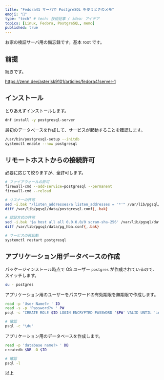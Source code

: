 ```yaml
---
title: "Fedora41 サーバで PostgreSQL を使うときのメモ"
emoji: "🐘"
type: "tech" # tech: 技術記事 / idea: アイデア
topics: [Linux, Fedora, PostgreSQL, memo]
published: true
---
```


お家の検証サーバ用の備忘録です。基本 root です。

## 前提

続きです。

<https://zenn.dev/asterisk9101/articles/fedora41server-1>

## インストール

とりあえずインストールします。

```bash
dnf install -y postgresql-server
```

最初のデータベースを作成して、サービスが起動することを確認します。

```bash
/usr/bin/postgresql-setup --initdb
systemctl enable --now postgresql
```

## リモートホストからの接続許可

必要に応じて絞りますが、全許可します。

```bash
# ファイアウォールの許可
firewall-cmd --add-service=postgresql --permanent
firewall-cmd --reload

# リスナーの許可
sed -i.bak "/listen_addresses/a listen_addresses = '*'" /var/lib/pgsql/data/postgresql.conf
diff /var/lib/pgsql/data/postgresql.conf{,.bak}

# 認証方式の許可
sed -i.bak '$a host all all 0.0.0.0/0 scram-sha-256' /var/lib/pgsql/data/pg_hba.conf
diff /var/lib/pgsql/data/pg_hba.conf{,.bak}

# サービスの再起動
systemctl restart postgresql
```

## アプリケーション用データベースの作成

パッケージインストール時点で OS ユーザー `postgres` が作成されているので、スイッチします。

```bash
su - postgres
```

アプリケーション用のユーザーをパスワードの有効期限を無期限で作成します。

```bash
read -p 'User Name?> ' ID
read -s -p 'Password?> ' PW
psql -c "CREATE ROLE $ID LOGIN ENCRYPTED PASSWORD '$PW' VALID UNTIL 'infinity';"

# 確認
psql -c "\du"
```

アプリケーション用のデータベースを作成します。

```bash
read -p 'database name?> ' DB
createdb $DB -O $ID

# 確認
psql -l
```

以上
